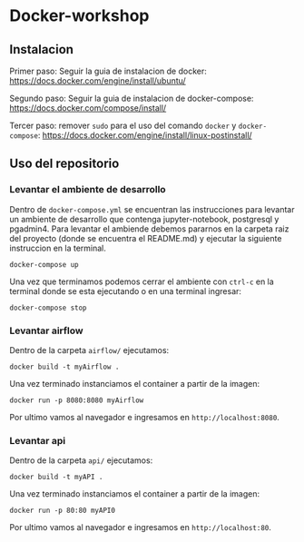 # Docker-workshop

## Instalacion

Primer paso: Seguir la guia de instalacion de docker: https://docs.docker.com/engine/install/ubuntu/

Segundo paso: Seguir la guia de instalacion de docker-compose: https://docs.docker.com/compose/install/

Tercer paso: remover `sudo` para el uso del comando `docker` y `docker-compose`: https://docs.docker.com/engine/install/linux-postinstall/

## Uso del repositorio

### Levantar el ambiente de desarrollo

Dentro de `docker-compose.yml` se encuentran las instrucciones para levantar un ambiente de desarrollo que contenga jupyter-notebook, postgresql y pgadmin4. Para levantar el ambiende debemos pararnos en la carpeta raiz del proyecto (donde se encuentra el README.md) y ejecutar la siguiente instruccion en la terminal.

```
docker-compose up
```

Una vez que terminamos podemos cerrar el ambiente con `ctrl-c` en la terminal donde se esta ejecutando o en una terminal ingresar:

```
docker-compose stop
```

### Levantar airflow

Dentro de la carpeta `airflow/` ejecutamos:

```
docker build -t myAirflow .
```

Una vez terminado instanciamos el container a partir de la imagen:

```
docker run -p 8080:8080 myAirflow
```

Por ultimo vamos al navegador e ingresamos en `http://localhost:8080`.

### Levantar api

Dentro de la carpeta `api/` ejecutamos:

```
docker build -t myAPI .
```

Una vez terminado instanciamos el container a partir de la imagen:

```
docker run -p 80:80 myAPI0
```

Por ultimo vamos al navegador e ingresamos en `http://localhost:80`.